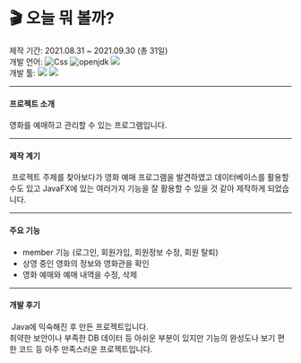 # 🎬 오늘 뭐 볼까?
제작 기간: 2021.08.31 ~ 2021.09.30 (총 31일) <br>
개발 언어: <img alt="Css" src ="https://img.shields.io/badge/CSS3-1572B6.svg?&style=for-the-badge&logo=CSS3&logoColor=white"/> <img alt=" openjdk" src ="https://img.shields.io/badge/JAVA-0769AD.svg?&style=for-the-badge&logo= openjdk&logoColor=white"/> <img src="https://img.shields.io/badge/MySQL-4479A1.svg?&style=for-the-badge&logo=MySQL&logoColor=white"> <br>
개발 툴: <img src="https://img.shields.io/badge/Eclipse%20IDE-2C2255.svg?&style=for-the-badge&logo=Eclipse%20IDE&logoColor=white"> <img src="https://img.shields.io/badge/XAMPP-FB7A24.svg?&style=for-the-badge&logo=XAMPP&logoColor=white"> <br>

<hr>

#### 프로젝트 소개

영화를 예매하고 관리할 수 있는 프로그램입니다.

<hr>

#### 제작 계기
&nbsp;프로젝트 주제를 찾아보다가 영화 예매 프로그램을 발견하였고 데이터베이스를 활용할 수도 있고 JavaFX에 있는 여러가지 기능을 잘 활용할 수 있을 것 같아 제작하게 되었습니다.

<hr>

#### 주요 기능
- member 기능 (로그인, 회원가입, 회원정보 수정, 회원 탈퇴)
- 상영 중인 영화의 정보와 영화관을 확인
- 영화 예매와 예매 내역을 수정, 삭제

<hr>

#### 개발 후기
&nbsp;Java에 익숙해진 후 만든 프로젝트입니다. <br>취약한 보안이나 부족한 DB 데이터 등 아쉬운 부분이 있지만 기능의 완성도나 보기 편한 코드 등 아주 만족스러운 프로젝트입니다. 
